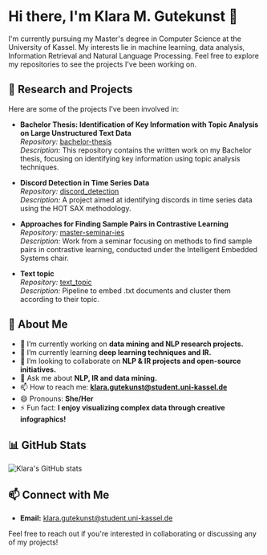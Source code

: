 # Hi there, I'm Klara M. Gutekunst 👋

I'm currently pursuing my Master's degree in Computer Science at the University of Kassel. 
My interests lie in machine learning, data analysis, Information Retrieval and Natural Language Processing. 
Feel free to explore my repositories to see the projects I've been working on.

## 🔬 Research and Projects

Here are some of the projects I've been involved in:

- **Bachelor Thesis: Identification of Key Information with Topic Analysis on Large Unstructured Text Data**  
  *Repository:* [bachelor-thesis](https://github.com/KlaraGtknst/bachelor-thesis)  
  *Description:* This repository contains the written work on my Bachelor thesis, focusing on identifying key information using topic analysis techniques.

- **Discord Detection in Time Series Data**  
  *Repository:* [discord_detection](https://github.com/KlaraGtknst/discord_detection)  
  *Description:* A project aimed at identifying discords in time series data using the HOT SAX methodology.

- **Approaches for Finding Sample Pairs in Contrastive Learning**  
  *Repository:* [master-seminar-ies](https://github.com/KlaraGtknst/master-seminar-ies)  
  *Description:* Work from a seminar focusing on methods to find sample pairs in contrastive learning, conducted under the Intelligent Embedded Systems chair.

- **Text topic**  
  *Repository:* [text_topic](https://github.com/KlaraGtknst/text_topic)  
  *Description:* Pipeline to embed .txt documents and cluster them according to their topic. 

## 🚀 About Me

- 🔭 I’m currently working on **data mining and NLP research projects.**
- 🌱 I’m currently learning **deep learning techniques and IR.**
- 👯 I’m looking to collaborate on **NLP & IR projects and open-source initiatives.**
- 💬 Ask me about **NLP, IR and data mining.**
- 📫 How to reach me: **[klara.gutekunst@student.uni-kassel.de](mailto:klara.gutekunst@student.uni-kassel.de)**
- 😄 Pronouns: **She/Her**
- ⚡ Fun fact: **I enjoy visualizing complex data through creative infographics!**

## 📊 GitHub Stats

![Klara's GitHub stats](https://github-readme-stats.vercel.app/api?username=KlaraGtknst&show_icons=true&theme=default)

## 📫 Connect with Me

- **Email:** [klara.gutekunst@student.uni-kassel.de](mailto:klara.gutekunst@student.uni-kassel.de) 

Feel free to reach out if you're interested in collaborating or discussing any of my projects!
